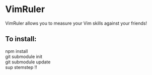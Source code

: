 VimRuler
========

VimRuler allows you to measure your Vim skills against your friends!

To install:
-----
npm install  
git submodule init  
git submodule update  
sup stemstep
!!
